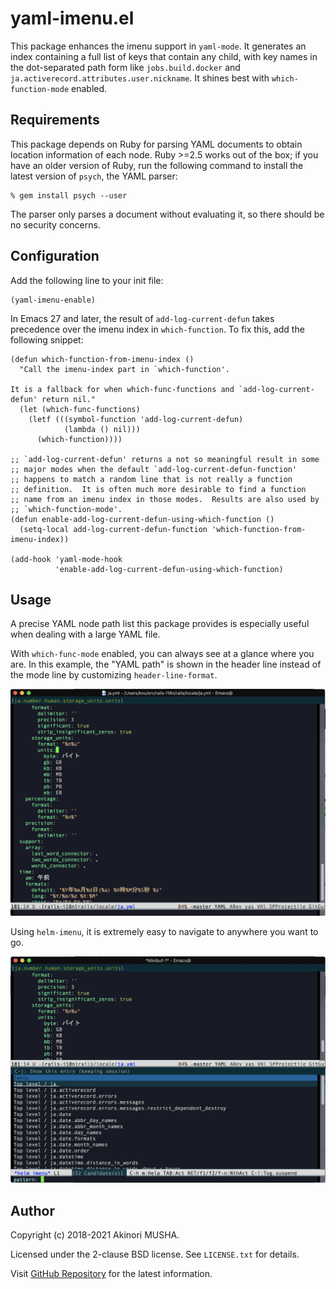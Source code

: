 # yaml-imenu.el

This package enhances the imenu support in `yaml-mode`.  It generates
an index containing a full list of keys that contain any child, with
key names in the dot-separated path form like `jobs.build.docker` and
`ja.activerecord.attributes.user.nickname`.  It shines best with
`which-function-mode` enabled.

## Requirements

This package depends on Ruby for parsing YAML documents to obtain
location information of each node.  Ruby >=2.5 works out of the box;
if you have an older version of Ruby, run the following command to
install the latest version of `psych`, the YAML parser:

```console
% gem install psych --user
```

The parser only parses a document without evaluating it, so there
should be no security concerns.

## Configuration

Add the following line to your init file:

```elisp
(yaml-imenu-enable)
```

In Emacs 27 and later, the result of `add-log-current-defun` takes
precedence over the imenu index in `which-function`.  To fix this, add
the following snippet:

```elisp
(defun which-function-from-imenu-index ()
  "Call the imenu-index part in `which-function'.

It is a fallback for when which-func-functions and `add-log-current-defun' return nil."
  (let (which-func-functions)
    (letf (((symbol-function 'add-log-current-defun)
            (lambda () nil)))
      (which-function))))

;; `add-log-current-defun' returns a not so meaningful result in some
;; major modes when the default `add-log-current-defun-function'
;; happens to match a random line that is not really a function
;; definition.  It is often much more desirable to find a function
;; name from an imenu index in those modes.  Results are also used by
;; `which-function-mode'.
(defun enable-add-log-current-defun-using-which-function ()
  (setq-local add-log-current-defun-function 'which-function-from-imenu-index))

(add-hook 'yaml-mode-hook
          'enable-add-log-current-defun-using-which-function)
```

## Usage

A precise YAML node path list this package provides is especially
useful when dealing with a large YAML file.

With `which-func-mode` enabled, you can always see at a glance where
you are.  In this example, the "YAML path" is shown in the header line
instead of the mode line by customizing `header-line-format`.

![With which-func-mode](./images/which-func.png "With which-func-mode")

Using `helm-imenu`, it is extremely easy to navigate to anywhere you
want to go.

![With helm-imenu](./images/helm-imenu.png "With helm-imenu")

## Author

Copyright (c) 2018-2021 Akinori MUSHA.

Licensed under the 2-clause BSD license.  See `LICENSE.txt` for
details.

Visit [GitHub Repository](https://github.com/knu/yaml-imenu.el) for
the latest information.
